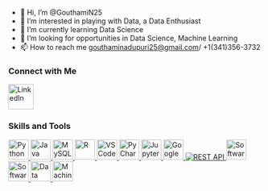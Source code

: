 - 👋 Hi, I’m @GouthamiN25
- 👀 I’m interested in playing with Data, a Data Enthusiast 
- 🌱 I’m currently learning Data Science
- 💞️ I’m looking for opportunities in Data Science, Machine Learning
- 📫 How to reach me gouthaminadupuri25@gmail.com/ +1(341)356-3732

<!---
GouthamiN25/GouthamiN25 is a ✨ special ✨ repository because its `README.md` (this file) appears on your GitHub profile.
You can click the Preview link to take a look at your changes.
--->

### Connect with Me
<a href="https://www.linkedin.com/in/gouthami-nadupuri-14726455/" target="_blank">
    <img src="https://upload.wikimedia.org/wikipedia/commons/c/ca/LinkedIn_logo_initials.png" alt="LinkedIn" width="50" style="vertical-align:middle; margin-right:20px;">
</a>

### Skills and Tools

<a href="https://www.python.org/" target="_blank">
    <img src="https://cdn.jsdelivr.net/gh/devicons/devicon/icons/python/python-original.svg" alt="Python" width="40" height="40" />
</a>
<a href="https://www.java.com/" target="_blank">
    <img src="https://cdn.jsdelivr.net/gh/devicons/devicon/icons/java/java-original.svg" alt="Java" width="40" height="40" />
</a>
<a href="https://www.mysql.com/" target="_blank">
    <img src="https://cdn.jsdelivr.net/gh/devicons/devicon/icons/mysql/mysql-original.svg" alt="MySQL" width="40" height="40" />
</a>
<a href="https://www.r-project.org/" target="_blank">
    <img src="https://www.r-project.org/Rlogo.png" alt="R" width="40" height="40" />
</a>
<a href="https://code.visualstudio.com/" target="_blank">
    <img src="https://cdn.jsdelivr.net/gh/devicons/devicon/icons/vscode/vscode-original.svg" alt="VS Code" width="40" height="40" />
</a>
<a href="https://www.jetbrains.com/pycharm/" target="_blank">
    <img src="https://upload.wikimedia.org/wikipedia/commons/1/1d/PyCharm_Icon.svg" alt="PyCharm" width="40" height="40" />
</a>
<a href="https://jupyter.org/" target="_blank">
    <img src="https://cdn.jsdelivr.net/gh/devicons/devicon/icons/jupyter/jupyter-original.svg" alt="Jupyter Notebook" width="40" height="40" />
</a>
<a href="https://colab.research.google.com/" target="_blank">
    <img src="https://upload.wikimedia.org/wikipedia/commons/d/d0/Google_Colaboratory_SVG_Logo.svg" alt="Google Colab" width="40" height="40" />
</a>
<a href="https://restfulapi.net/" target="_blank">
    <img src="https://img.icons8.com/external-outline-juicy-fish/40/000000/external-api-data-outline-outline-juicy-fish.png" alt="REST API" />
</a>
<a href="#" target="_blank">
    <img src="https://cdn.jsdelivr.net/gh/devicons/devicon/icons/cplusplus/cplusplus-original.svg" alt="Software Engineering" width="40" height="40" />
</a>
<a href="#" target="_blank">
    <img src="https://cdn.jsdelivr.net/gh/devicons/devicon/icons/github/github-original.svg" alt="Software Testing" width="40" height="40" />
</a>
<a href="#" target="_blank">
    <img src="https://cdn.jsdelivr.net/gh/devicons/devicon/icons/numpy/numpy-original.svg" alt="Data Science" width="40" height="40" />
</a>
<a href="#" target="_blank">
    <img src="https://cdn.jsdelivr.net/gh/devicons/devicon/icons/tensorflow/tensorflow-original.svg" alt="Machine Learning" width="40" height="40" />
</a>

